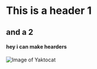 # This is a header 1
## and a 2
#### hey i can make hearders

![Image of Yaktocat](https://octodex.github.com/images/yaktocat.png)
